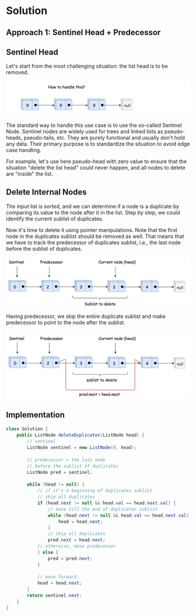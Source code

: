 # Solution
## Approach 1: Sentinel Head + Predecessor

## Sentinel Head

Let's start from the most challenging situation: the list head is to be removed.

![82_how_to_handle.png](./img/82_how_to_handle.png)

The standard way to handle this use case is to use the so-called Sentinel Node. Sentinel nodes are widely used for trees and linked lists as pseudo-heads, pseudo-tails, etc. They are purely functional and usually don't hold any data. Their primary purpose is to standardize the situation to avoid edge case handling.

For example, let's use here pseudo-head with zero value to ensure that the situation "delete the list head" could never happen, and all nodes to delete are "inside" the list.

## Delete Internal Nodes

The input list is sorted, and we can determine if a node is a duplicate by comparing its value to the node after it in the list. Step by step, we could identify the current sublist of duplicates.

Now it's time to delete it using pointer manipulations. Note that the first node in the duplicates sublist should be removed as well. That means that we have to track the predecessor of duplicates sublist, i.e., the last node before the sublist of duplicates.

![82_remove.png](./img/82_remove.png)

Having predecessor, we skip the entire duplicate sublist and make predecessor to point to the node after the sublist.

![82_delete.png](./img/82_delete.png)

## Implementation
```java
class Solution {
    public ListNode deleteDuplicates(ListNode head) {
        // sentinel
        ListNode sentinel = new ListNode(0, head);

        // predecessor = the last node 
        // before the sublist of duplicates
        ListNode pred = sentinel;
        
        while (head != null) {
            // if it's a beginning of duplicates sublist 
            // skip all duplicates
            if (head.next != null && head.val == head.next.val) {
                // move till the end of duplicates sublist
                while (head.next != null && head.val == head.next.val) {
                    head = head.next;    
                }
                // skip all duplicates
                pred.next = head.next;     
            // otherwise, move predecessor
            } else {
                pred = pred.next;    
            }
                
            // move forward
            head = head.next;    
        }  
        return sentinel.next;
    }
}
```